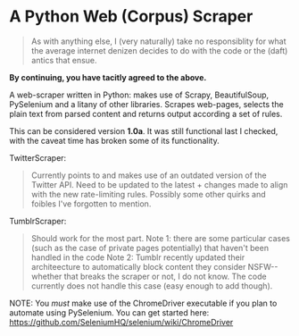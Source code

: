 <h1> A Python Web (Corpus) Scraper </h1>

> As with anything else, I (very naturally) take no responsiblity for what the average internet denizen decides to do with the code or the (daft) antics that ensue. 

**By continuing, you have tacitly agreed to the above.**

A web-scraper written in Python: makes use of Scrapy, BeautifulSoup, PySelenium and a litany of other libraries. Scrapes web-pages, selects the plain text from parsed content and returns output according a set of rules.

This can be considered version **1.0a**. It was still functional last I checked, with the caveat time has broken some of its functionality. 

TwitterScraper:
  > Currently points to and makes use of an outdated version of the Twitter API.
  > Need to be updated to the latest + changes made to align with the new rate-limiting rules.
  > Possibly some other quirks and foibles I've forgotten to mention.
  
  
TumblrScraper:
  > Should work for the most part.
  > Note 1: there are some particular cases (such as the case of private pages potentially) that haven't been handled in the code
  > Note 2: Tumblr recently updated their architeecture to automatically block content they consider NSFW--whether that breaks the
            scraper or not, I do not know. The code currently does not handle this case (easy enough to add though).

NOTE: You _must_ make use of the ChromeDriver executable if you plan to automate using PySelenium. You can get started here: https://github.com/SeleniumHQ/selenium/wiki/ChromeDriver
